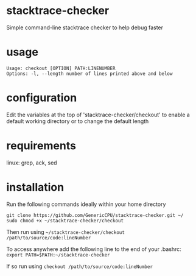 # stacktrace-checker
Simple command-line stacktrace checker to help debug faster

# usage
```
Usage: checkout [OPTION] PATH:LINENUMBER
Options: -l, --length number of lines printed above and below
```

# configuration
Edit the variables at the top of 'stacktrace-checker/checkout' to enable a default working directory or to change the default length

# requirements
linux: grep, ack, sed

# installation
Run the following commands ideally within your home directory
```
git clone https://github.com/GenericCPU/stacktrace-checker.git ~/
sudo chmod +x ~/stacktrace-checker/checkout
```
Then run using
```~/stacktrace-checker/checkout /path/to/source/code:lineNumber```

To access anywhere add the following line to the end of your .bashrc:
```export PATH=$PATH:~/stacktrace-checker```

If so run using
```checkout /path/to/source/code:lineNumber```
